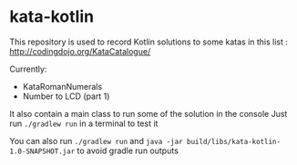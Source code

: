 # kata-kotlin

This repository is used to record Kotlin solutions to some katas in this list :
http://codingdojo.org/KataCatalogue/

Currently:
- KataRomanNumerals
- Number to LCD (part 1)

It also contain a main class to run some of the solution in the console
Just run `./gradlew run` in a terminal to test it

You can also run `./gradlew run` and `java -jar build/libs/kata-kotlin-1.0-SNAPSHOT.jar` to avoid gradle run outputs
